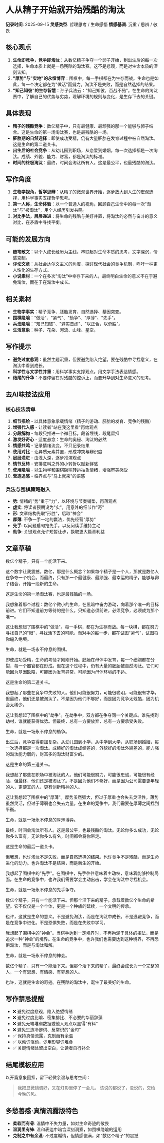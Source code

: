 # 人从精子开始就开始残酷的淘汰
**记录时间**: 2025-09-15
**灵感类型**: 哲理思考 / 生命感悟
**情感基调**: 沉重 / 思辨 / 敬畏

## 核心观点
1. **生命即竞争，竞争即淘汰**：从数亿精子争夺一个卵子开始，到出生后的每一次选择，生命本质上就是一场残酷的淘汰赛。这不是悲观，而是对生命本质的深刻认知。
2. **"厚势"与"实地"的永恒博弈**：围棋中，每一手棋都在为生存而战。生命也是如此，每一个决定都在为"做活"而努力。淘汰不是失败，而是自然选择的结果。
3. **"知己知彼"的生存智慧**：孙子兵法云："知己知彼，百战不殆"。在生命的淘汰赛中，了解自己的优势与劣势，理解环境的规则与变化，是生存下去的关键。

## 具体表现
- **精子的残酷竞争**：数亿精子中，只有最健康、最顽强的那一个能够与卵子结合。这是生命的第一场淘汰赛，也是最残酷的一场。
- **胚胎期的自然选择**：即使成功受精，仍有大量胚胎在发育过程中被自然淘汰。这是生命的第二道关卡。
- **出生后的社会竞争**：从幼儿园到职场，从恋爱到婚姻，每一次选择都是一次淘汰。成绩、外貌、能力、财富，都是淘汰的标准。
- **时间的终极淘汰**：最终，时间会淘汰所有人。这是最公平，也最残酷的淘汰。

## 写作角度
1. **生物学视角，哲学思辨**：从精子的微观世界开始，逐步放大到人生的宏观选择，用科学事实支撑哲学思考。
2. **第一人称，生命体验**：以一个普通人的视角，回顾自己生命中的每一次"淘汰"与"被淘汰"，用个人经历引发共鸣。
3. **对比手法，层层递进**：将生命的残酷与美好并置，将淘汰的必然与奋斗的意义对比，在矛盾中寻找平衡。

## 可能的发展方向
- **随笔散文**：以个人成长经历为主线，串联起对生命本质的思考，文字深沉，情感克制。
- **评论文章**：从社会达尔文主义的角度，探讨现代社会的竞争机制，呼吁一种更人性化的生存方式。
- **小说素材**：一个在多次"淘汰"中幸存下来的人，最终明白生命的意义不在于避免淘汰，而在于在淘汰中成长。

## 相关素材
- **生物学事实**：精子竞争、胚胎发育、自然选择、基因突变。
- **围棋隐喻**："做活"、"紧气"、"劫争"、"厚薄"、"先手"。
- **兵法隐喻**："知己知彼"、"避实击虚"、"以正合，以奇胜"。
- **生活意象**：种子、花朵、河流、山峰、星空。

## 写作提示
- **避免过度悲观**：虽然主题沉重，但要避免陷入绝望。要在残酷中寻找意义，在淘汰中看到成长。
- **科学性与文学性并重**：用科学事实支撑观点，用文学手法表达情感。
- **结尾的升华**：不要停留在对残酷的控诉上，而要升华到对生命意义的思考。

## 去AI味技法应用

### 核心技法清单
1. **细节描绘** - 以具体意象承载情绪（精子的游动、胚胎的发育、竞争的残酷）
2. **增强代入感** - 让读者"站在我这里看"再给观点
3. **分段解构** - 每段只推进一个微目标，段首埋线，段尾留扣
4. **激发好奇心** - 适度悬念：生命的奥秘、淘汰的必然
5. **情感共鸣** - 记录情绪流变，不只记录结果
6. **使用对比** - 让异质元素并置，形成冲突与辨识度
7. **层层递进** - 由浅入深，逐步推演观点
8. **情节反转** - 安排意料之外的小转折以赋新鲜感
9. **使用隐喻** - 以生物学和围棋隐喻转运抽象情绪，增强审美感受
10. **营造追感** - 临界点与"马上就来"的语感

### 兵法与围棋策略融入
- **势**: 情绪的"势"重于"力"，以环境与节奏铺垫，再落观点
- **虚实**: 将读者预期设为"实"，用意外的细节作"奇"
- **形**: 文章结构先取"形胜"，后取"神会"
- **厚薄**: 不争一手一地的赢法，优先经营"厚势"
- **先手**: 以问题启句抢先手，以反问续手维持主动
- **劫争**: 关键观点允许短暂让步，换取更大篇章利益

## 文章草稿

数亿个精子，只有一个能活下来。

这个数字让我震撼。数亿，那是什么概念？如果每个精子是一个人，那就是数亿人在争夺一个机会。而最终，只有那一个最健康、最顽强、最幸运的精子，能够与卵子结合，开始一段新的生命。

这是生命的第一场淘汰赛，也是最残酷的一场。

我想象着那个过程：数亿个微小的生命，在黑暗中奋力游动，向着那个唯一的目标前进。它们不知道前方等待的是什么，只知道必须前进，必须竞争，必须成为那个唯一。

这让我想起了围棋中的"做活"。每一手棋，都在为生存而战。每一块棋，都在努力寻找自己的"眼"，寻找活下去的可能。而对手的每一步，都在试图"紧气"，试图将你逼入绝境。

生命，就是一场永不停息的围棋。

即使成功受精，生命的考验才刚刚开始。胚胎在母体中发育，每一个细胞都在分裂，每一个器官都在形成。但在这个过程中，仍有大量的胚胎被自然淘汰。它们可能因为基因缺陷，可能因为发育异常，可能因为母体环境的不适。

这是生命的第二道关卡。

我想起了那些在竞争中失败的人。他们可能很努力，可能很聪明，可能很有才华，但最终，他们还是被淘汰了。不是因为他们不够好，而是因为竞争太残酷，因为机会太稀少。

这让我想起了围棋中的"劫争"。在劫争中，双方都在争夺同一个关键点。谁先找到劫材，谁就能获得优势。但最终，总有一方要放弃，总有一方要承受失败。

生命，就是一场永不停息的劫争。

出生后，竞争变得更加复杂。从幼儿园到小学，从中学到大学，从职场到婚姻，每一次选择都是一次淘汰。成绩好的淘汰成绩差的，外貌好的淘汰外貌差的，能力强的淘汰能力弱的，财富多的淘汰财富少的。

这是生命的第三道关卡。

我想起了那些在职场中被淘汰的人。他们可能很努力，可能很忠诚，可能很有经验，但最终，他们还是被淘汰了。不是因为他们不够好，而是因为公司需要更年轻的人，更便宜的人，更有创新精神的人。

这让我想起了围棋中的"厚薄"。厚势虽然强大，但过于厚重也会失去灵活性。薄势虽然灵活，但过于薄弱也会失去力量。在生命的竞争中，我们需要在厚薄之间找到平衡。

生命，就是一场永不停息的厚薄博弈。

最终，时间会淘汰所有人。这是最公平，也最残酷的淘汰。无论你多么成功，无论你多么富有，无论你多么有名，时间都会将你带走。

这是生命的最后一道关卡。

但我想，也许淘汰不是失败，而是自然选择的结果。也许竞争不是残酷，而是生命进化的动力。也许淘汰不是结束，而是新生的开始。

我想起了围棋中的"先手"。在围棋中，先手往往意味着主动权，意味着能够控制局面。在生命的竞争中，也许我们需要学会主动出击，学会在淘汰中寻找机会。

生命，就是一场永不停息的先手争夺。

数亿个精子，只有一个能活下来。但那个活下来的精子，承载着数亿个生命的希望。它不仅仅是一个个体，更是一个种族的延续，一个文明的传承。

也许，这就是生命的意义。不是避免淘汰，而是在淘汰中成长。不是逃避竞争，而是在竞争中进化。不是恐惧失败，而是在失败中学习。

我想起了围棋中的"神会"。当棋手达到一定境界时，不再拘泥于具体的招法，而是追求一种"神会"的境界。在生命的竞争中，也许我们也需要达到这种境界，不再恐惧淘汰，而是与淘汰和解。

生命，就是一场永不停息的神会。

数亿个精子，只有一个能活下来。但那个活下来的精子，最终会成长为一个完整的人，一个有思想、有情感、有梦想的人。

也许，这就是生命的奇迹。在残酷的淘汰中，诞生了最美好的生命。

## 写作禁忌提醒
- ❌ 避免过度悲观，陷入绝望情绪
- ❌ 避免过度比喻、密集排比、不必要的华丽辞藻
- ❌ 避免无端堆砌数据或他人观点以显得"有料"
- ❌ 避免生造冷僻词、反常识的"金句"
- ✅ 保持真情流露，克制而有余温
- ✅ 以动词驱动，少用形容词堆叠
- ✅ 关键情绪处留出空白，让读者自行补全

## 结尾模板应用
以开篇意象回扣，留下轻微余温与思考空间：
> 我把显微镜调好，又在灯影里停了一会儿。
> 该说的都说了，没说的，交给今晚的风。

## 多愁善感·真情流露版特色
- **柔软而有骨**: 温情中不失力量，如对生命奇迹的敬畏
- **温润里有锋**: 温和表达中暗含深刻洞察，如围棋隐喻的运用
- **克制之中有余温**: 不过度煽情，但情感饱满，如"数亿个精子"的震撼
